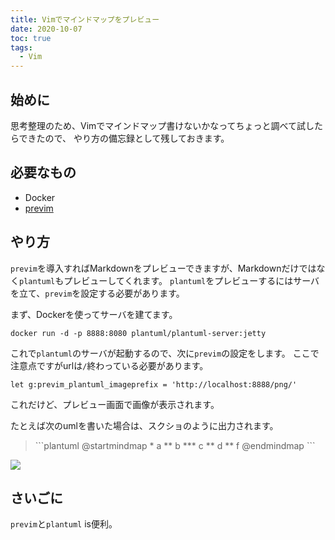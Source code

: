 ```yaml
---
title: Vimでマインドマップをプレビュー
date: 2020-10-07
toc: true
tags: 
  - Vim
---
```


## 始めに
思考整理のため、Vimでマインドマップ書けないかなってちょっと調べて試したらできたので、
やり方の備忘録として残しておきます。

## 必要なもの
- Docker
- [previm](https://github.com/previm/previm)

## やり方
`previm`を導入すればMarkdownをプレビューできますが、Markdownだけではなく`plantuml`もプレビューしてくれます。
`plantuml`をプレビューするにはサーバを立て、`previm`を設定する必要があります。

まず、Dockerを使ってサーバを建てます。

```shell
docker run -d -p 8888:8080 plantuml/plantuml-server:jetty
```

これで`plantuml`のサーバが起動するので、次に`previm`の設定をします。
ここで注意点ですがurlは`/`終わっている必要があります。

```vim
let g:previm_plantuml_imageprefix = 'http://localhost:8888/png/'
```

これだけど、プレビュー画面で画像が表示されます。

たとえば次のumlを書いた場合は、スクショのように出力されます。

> \`\`\`plantuml
> @startmindmap
> \* a
> ** b
> *** c
> ** d
> ** f
> @endmindmap
> \`\`\`

![](https://storage.googleapis.com/zenn-user-upload/facc40opwhn4bg52cmbb68biqntc)

## さいごに
`previm`と`plantuml` is便利。

